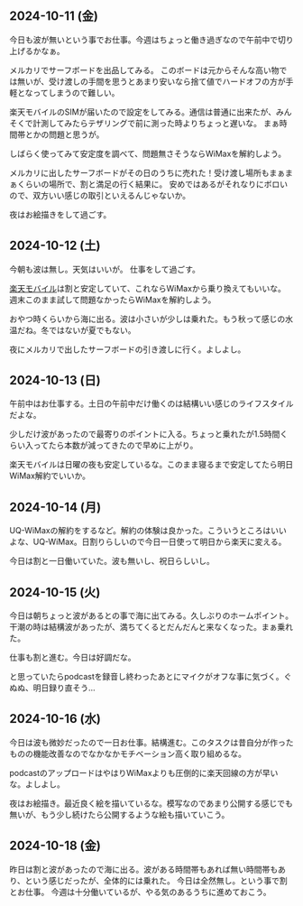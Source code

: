 ## 2024-10-11 (金)

今日も波が無いという事でお仕事。今週はちょっと働き過ぎなので午前中で切り上げるかなぁ。

メルカリでサーフボードを出品してみる。
このボードは元からそんな高い物では無いが、受け渡しの手間を思うとあまり安いなら捨て値でハードオフの方が手軽となってしまうので難しい。

楽天モバイルのSIMが届いたので設定をしてみる。通信は普通に出来たが、みんそくで計測してみたらテザリングで前に測った時よりちょっと遅いな。
まぁ時間帯とかの問題と思うが。

しばらく使ってみて安定度を調べて、問題無さそうならWiMaxを解約しよう。

メルカリに出したサーフボードがその日のうちに売れた！受け渡し場所もまぁまぁくらいの場所で、割と満足の行く結果に。
安めではあるがそれなりにボロいので、双方いい感じの取引といえるんじゃないか。

夜はお絵描きをして過ごす。

## 2024-10-12 (土)

今朝も波は無し。天気はいいが。
仕事をして過ごす。

[楽天モバイル](%E6%A5%BD%E5%A4%A9%E3%83%A2%E3%83%90%E3%82%A4%E3%83%AB)は割と安定していて、これならWiMaxから乗り換えてもいいな。週末このまま試して問題なかったらWiMaxを解約しよう。

おやつ時くらいから海に出る。波は小さいが少しは乗れた。もう秋って感じの水温だね。冬ではないが夏でもない。

夜にメルカリで出したサーフボードの引き渡しに行く。よしよし。

## 2024-10-13 (日)

午前中はお仕事する。土日の午前中だけ働くのは結構いい感じのライフスタイルだよな。

少しだけ波があったので最寄りのポイントに入る。ちょっと乗れたが1.5時間くらい入ってたら本数が減ってきたので早めに上がり。

楽天モバイルは日曜の夜も安定しているな。このまま寝るまで安定してたら明日WiMax解約でいいか。

## 2024-10-14 (月)

UQ-WiMaxの解約をするなど。解約の体験は良かった。こういうところはいいよな、UQ-WiMax。日割りらしいので今日一日使って明日から楽天に変える。

今日は割と一日働いていた。波も無いし、祝日らしいし。

## 2024-10-15 (火)

今日は朝ちょっと波があるとの事で海に出てみる。久しぶりのホームポイント。干潮の時は結構波があったが、満ちてくるとだんだんと来なくなった。まぁ乗れた。

仕事も割と進む。今日は好調だな。

と思っていたらpodcastを録音し終わったあとにマイクがオフな事に気づく。ぐぬぬ、明日録り直そう…

## 2024-10-16 (水)

今日は波も微妙だったので一日お仕事。結構進む。このタスクは昔自分が作ったものの機能改善なのでなかなかモチベーション高く取り組めるな。

podcastのアップロードはやはりWiMaxよりも圧倒的に楽天回線の方が早いな。よしよし。

夜はお絵描き。最近良く絵を描いているな。模写なのであまり公開する感じでも無いが、もう少し続けたら公開するような絵も描いていこう。

## 2024-10-18 (金)

昨日は割と波があったので海に出る。波がある時間帯もあれば無い時間帯もあり、という感じだったが、全体的には乗れた。
今日は全然無し。という事で割とお仕事。
今週は十分働いているが、やる気のあるうちに進めておこう。